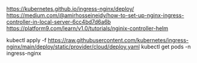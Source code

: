 https://kubernetes.github.io/ingress-nginx/deploy/
https://medium.com/@amirhosseineidy/how-to-set-up-nginx-ingress-controller-in-local-server-6cc4bd7d6a6b
https://platform9.com/learn/v1.0/tutorials/nginix-controller-helm

kubectl apply -f https://raw.githubusercontent.com/kubernetes/ingress-nginx/main/deploy/static/provider/cloud/deploy.yaml
kubectl get pods -n ingress-nginx

